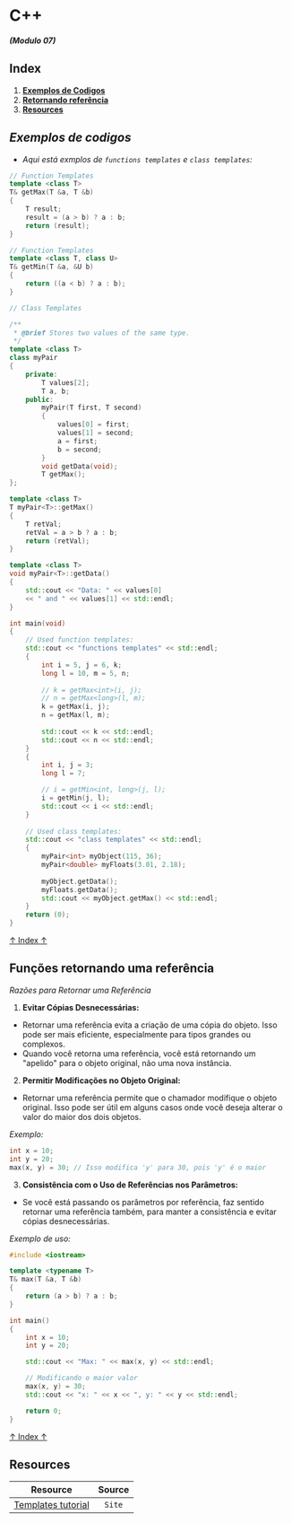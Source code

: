 # C++
***(Modulo 07)***

## Index

01. **[Exemplos de Codigos](#exemplos-de-codigos)**
02. **[Retornando referência](#funções-retornando-uma-referência)**
03. **[Resources](#resources)**

## *Exemplos de codigos*

- *Aqui está exmplos de `functions templates` e `class templates`:*

```cpp
// Function Templates
template <class T>
T& getMax(T &a, T &b)
{
	T result;
	result = (a > b) ? a : b;
	return (result);
}

// Function Templates
template <class T, class U>
T& getMin(T &a, &U b)
{
	return ((a < b) ? a : b);
}

// Class Templates

/**
 * @brief Stores two values ​​of the same type.
 */
template <class T>
class myPair
{
	private:
		T values[2];
		T a, b;
	public:
		myPair(T first, T second)
		{
			values[0] = first;
			values[1] = second;
			a = first;
			b = second;
		}
		void getData(void);
		T getMax();
};

template <class T>
T myPair<T>::getMax()
{
	T retVal;
	retVal = a > b ? a : b;
	return (retVal);
}

template <class T>
void myPair<T>::getData()
{
	std::cout << "Data: " << values[0] 
	<< " and " << values[1] << std::endl; 
}

int	main(void)
{
	// Used function templates:
	std::cout << "functions templates" << std::endl;
	{
		int i = 5, j = 6, k;
		long l = 10, m = 5, n;
	
		// k = getMax<int>(i, j);
		// n = getMax<long>(l, m);
		k = getMax(i, j);
		n = getMax(l, m);
	
		std::cout << k << std::endl;
		std::cout << n << std::endl;
	}
	{
		int i, j = 3;
		long l = 7;

		// i = getMin<int, long>(j, l);
		i = getMin(j, l);
		std::cout << i << std::endl;
	}
	
	// Used class templates:
	std::cout << "class templates" << std::endl;
	{
		myPair<int> myObject(115, 36);
		myPair<double> myFloats(3.01, 2.18);
		
		myObject.getData();
		myFloats.getData();
		std::cout << myObject.getMax() << std::endl;
	}
	return (0);
}
```

[↑ Index ↑](#index)

## Funções retornando uma referência
*Razões para Retornar uma Referência*

1. **Evitar Cópias Desnecessárias:**
  - Retornar uma referência evita a criação de uma cópia do objeto. Isso pode ser mais eficiente, especialmente para tipos grandes ou complexos.
  - Quando você retorna uma referência, você está retornando um "apelido" para o objeto original, não uma nova instância.
2. **Permitir Modificações no Objeto Original:**
  - Retornar uma referência permite que o chamador modifique o objeto original. Isso pode ser útil em alguns casos onde você deseja alterar o valor do maior dos dois objetos.

*Exemplo:*
```cpp
int x = 10;
int y = 20;
max(x, y) = 30; // Isso modifica 'y' para 30, pois 'y' é o maior
```
3. **Consistência com o Uso de Referências nos Parâmetros:**
  - Se você está passando os parâmetros por referência, faz sentido retornar uma referência também, para manter a consistência e evitar cópias desnecessárias.

*Exemplo de uso:*
```cpp
#include <iostream>

template <typename T>
T& max(T &a, T &b)
{
    return (a > b) ? a : b;
}

int main()
{
    int x = 10;
    int y = 20;

    std::cout << "Max: " << max(x, y) << std::endl;

    // Modificando o maior valor
    max(x, y) = 30;
    std::cout << "x: " << x << ", y: " << y << std::endl;

    return 0;
}
```
[↑ Index ↑](#index)

## Resources
Resource | Source
---------|:-----:
[Templates tutorial](https://cplusplus.com/doc/oldtutorial/templates/) | `Site`